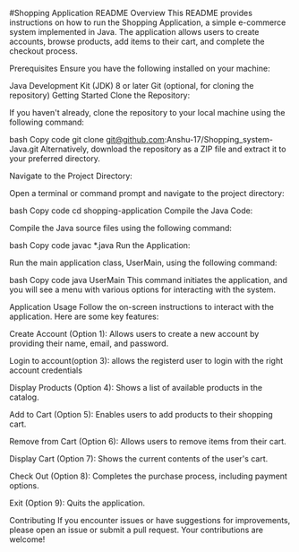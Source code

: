#Shopping Application README
Overview
This README provides instructions on how to run the Shopping Application, a simple e-commerce system implemented in Java. The application allows users to create accounts, browse products, add items to their cart, and complete the checkout process.

Prerequisites
Ensure you have the following installed on your machine:

Java Development Kit (JDK) 8 or later
Git (optional, for cloning the repository)
Getting Started
Clone the Repository:

If you haven't already, clone the repository to your local machine using the following command:

bash
Copy code
git clone git@github.com:Anshu-17/Shopping_system-Java.git
Alternatively, download the repository as a ZIP file and extract it to your preferred directory.

Navigate to the Project Directory:

Open a terminal or command prompt and navigate to the project directory:

bash
Copy code
cd shopping-application
Compile the Java Code:

Compile the Java source files using the following command:

bash
Copy code
javac *.java
Run the Application:

Run the main application class, UserMain, using the following command:

bash
Copy code
java UserMain
This command initiates the application, and you will see a menu with various options for interacting with the system.

Application Usage
Follow the on-screen instructions to interact with the application. Here are some key features:

Create Account (Option 1): Allows users to create a new account by providing their name, email, and password.

Login to account(option 3): allows the registerd user to login with the right account credentials

Display Products (Option 4): Shows a list of available products in the catalog.

Add to Cart (Option 5): Enables users to add products to their shopping cart.

Remove from Cart (Option 6): Allows users to remove items from their cart.

Display Cart (Option 7): Shows the current contents of the user's cart.

Check Out (Option 8): Completes the purchase process, including payment options.

Exit (Option 9): Quits the application.

Contributing
If you encounter issues or have suggestions for improvements, please open an issue or submit a pull request. Your contributions are welcome!
